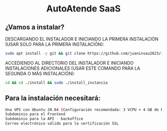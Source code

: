 <h1 align="center">AutoAtende SaaS</h1>

## ¿Vamos a instalar?

DESCARGANDO EL INSTALADOR E INICIANDO LA PRIMERA INSTALACIÓN (USAR SOLO PARA LA PRIMERA INSTALACIÓN):
```bash
sudo apt install -y git && git clone https://github.com/juaninsau2023/installaaslucas.git install && sudo chmod -R 777 ./install && cd ./install && sudo ./install_primaria
```

ACCEDIENDO AL DIRECTORIO DEL INSTALADOR E INICIANDO INSTALACIONES ADICIONALES (USAR ESTE COMANDO PARA LA SEGUNDA O MÁS INSTALACIÓN):
```bash
cd && cd ./install && sudo ./install_instancia
```

## Para la instalación necesitará:
```bash
Una VPS con Ubuntu 20.04 (Configuración recomendada: 3 VCPU + 4 GB de RAM)
Subdominio para el Frontend
Subdominio para la API - backoffice
Correo electrónico válido para la certificación SSL
```
